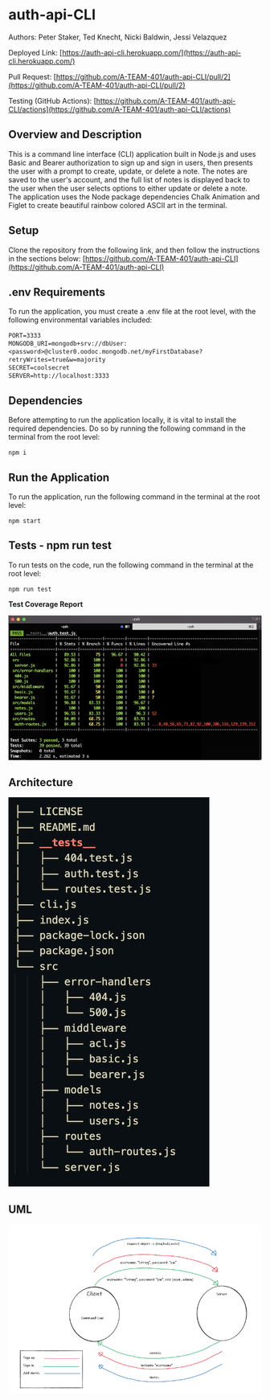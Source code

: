 # **auth-api-CLI**

Authors: Peter Staker, Ted Knecht, Nicki Baldwin, Jessi Velazquez

Deployed Link: [https://auth-api-cli.herokuapp.com/](https://auth-api-cli.herokuapp.com/)

Pull Request: [https://github.com/A-TEAM-401/auth-api-CLI/pull/2](https://github.com/A-TEAM-401/auth-api-CLI/pull/2)

Testing (GitHub Actions): [https://github.com/A-TEAM-401/auth-api-CLI/actions](https://github.com/A-TEAM-401/auth-api-CLI/actions)

## Overview and Description

This is a command line interface (CLI) application built in Node.js and uses Basic and Bearer authorization to sign up and sign in users, then presents the user with a prompt to create, update, or delete a note. The notes are saved to the user's account, and the full list of notes is displayed back to the user when the user selects options to either update or delete a note. The application uses the Node package dependencies Chalk Animation and Figlet to create beautiful rainbow colored ASCII art in the terminal.

## **Setup**

Clone the repository from the following link, and then follow the instructions in the sections below: [https://github.com/A-TEAM-401/auth-api-CLI](https://github.com/A-TEAM-401/auth-api-CLI)

## .env Requirements

To run the application, you must create a .env file at the root level, with the following environmental variables included:

```
PORT=3333
MONGODB_URI=mongodb+srv://dbUser:<password>@cluster0.oodoc.mongodb.net/myFirstDatabase?retryWrites=true&w=majority
SECRET=coolsecret
SERVER=http://localhost:3333
```

## Dependencies

Before attempting to run the application locally, it is vital to install the required dependencies. Do so by running the following command in the terminal from the root level:

```
npm i
```

## Run the Application

To run the application, run the following command in the terminal at the root level:

```
npm start
```

## Tests - npm run test

To run tests on the code, run the following command in the terminal at the root level:

```
npm run test
```

**Test Coverage Report**

![Coverage Report](./src/images/Testing.png)


## Architecture

![Tree](./src/images/Tree.png)

## UML

![UML](./src/images/CLI-UML.PNG)